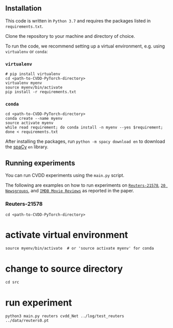 ## Installation
This code is written in `Python 3.7` and requires the packages listed in `requirements.txt`.

Clone the repository to your machine and directory of choice.

To run the code, we recommend setting up a virtual environment, e.g. using `virtualenv` or `conda`:

### `virtualenv`
```
# pip install virtualenv
cd <path-to-CVDD-PyTorch-directory>
virtualenv myenv
source myenv/bin/activate
pip install -r requirements.txt
```

### `conda`
```
cd <path-to-CVDD-PyTorch-directory>
conda create --name myenv
source activate myenv
while read requirement; do conda install -n myenv --yes $requirement; done < requirements.txt
```

After installing the packages, run `python -m spacy download en` to download the [spaCy](https://spacy.io/) `en` 
library.


## Running experiments
You can run CVDD experiments using the `main.py` script.

The following are examples on how to run experiments on 
[`Reuters-21578`](http://www.daviddlewis.com/resources/testcollections/reuters21578/), 
[`20 Newsgroups`](http://qwone.com/~jason/20Newsgroups/), and 
[`IMDB Movie Reviews`](http://ai.stanford.edu/~amaas/data/sentiment/) as reported in the paper.

### Reuters-21578
 ```
cd <path-to-CVDD-PyTorch-directory>
```
# activate virtual environment

```
source myenv/bin/activate  # or 'source activate myenv' for conda
```

# change to source directory
```
cd src
```

# run experiment
```
python3 main.py reuters cvdd_Net ../log/test_reuters ../data/reuters0.pt
```
